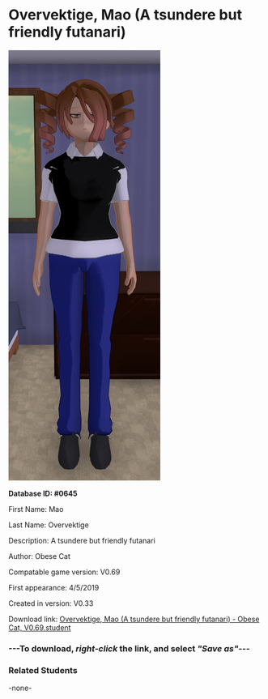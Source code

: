 # Overvektige, Mao (A tsundere but friendly futanari)

<img src="../../Files/Images/Overvektige, Mao (A tsundere but friendly futanari).png" title="Overvektige, Mao (A tsundere but friendly futanari) - Obese Cat, V0.69">

**Database ID: #0645**

First Name: Mao

Last Name: Overvektige

Description: A tsundere but friendly futanari

Author: Obese Cat

Compatable game version: V0.69

First appearance: 4/5/2019

Created in version: V0.33

Download link: <a href="https://raw.githubusercontent.com/Arbiter1223/Daigaku-Gurashi-Custom-Students/master/Files/Student%20Files/Overvektige%2C%20Mao%20(A%20tsundere%20but%20friendly%20futanari)%20-%20Obese%20Cat%2C%20V0.69.student">Overvektige, Mao (A tsundere but friendly futanari) - Obese Cat, V0.69.student</a>

### ---**To download, _right-click_ the link, and select _"Save as"_**---

### Related Students

-none-
